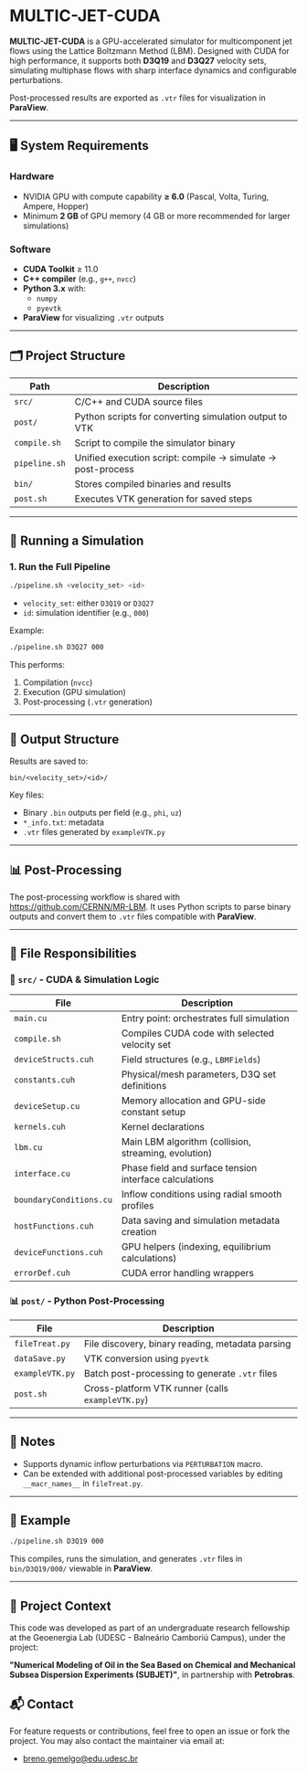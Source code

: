 # MULTIC-JET-CUDA

**MULTIC-JET-CUDA** is a GPU-accelerated simulator for multicomponent jet flows using the Lattice Boltzmann Method (LBM). Designed with CUDA for high performance, it supports both **D3Q19** and **D3Q27** velocity sets, simulating multiphase flows with sharp interface dynamics and configurable perturbations.

Post-processed results are exported as `.vtr` files for visualization in **ParaView**.

---

## 🖥️ System Requirements

### Hardware
- NVIDIA GPU with compute capability **≥ 6.0** (Pascal, Volta, Turing, Ampere, Hopper)
- Minimum **2 GB** of GPU memory (4 GB or more recommended for larger simulations)

### Software
- **CUDA Toolkit** ≥ 11.0
- **C++ compiler** (e.g., `g++`, `nvcc`)
- **Python 3.x** with:
  - `numpy`
  - `pyevtk`
- **ParaView** for visualizing `.vtr` outputs

---

## 🗂️ Project Structure

| Path              | Description |
|-------------------|-------------|
| `src/`            | C/C++ and CUDA source files |
| `post/`           | Python scripts for converting simulation output to VTK |
| `compile.sh`      | Script to compile the simulator binary |
| `pipeline.sh`     | Unified execution script: compile → simulate → post-process |
| `bin/`            | Stores compiled binaries and results |
| `post.sh`         | Executes VTK generation for saved steps |

---

## 🚀 Running a Simulation

### 1. Run the Full Pipeline

```bash
./pipeline.sh <velocity_set> <id>
```

* `velocity_set`: either `D3Q19` or `D3Q27`
* `id`: simulation identifier (e.g., `000`)

Example:

```bash
./pipeline.sh D3Q27 000
```

This performs:

1. Compilation (`nvcc`)
2. Execution (GPU simulation)
3. Post-processing (`.vtr` generation)

---

## 📁 Output Structure

Results are saved to:

```
bin/<velocity_set>/<id>/
```

Key files:

* Binary `.bin` outputs per field (e.g., `phi`, `uz`)
* `*_info.txt`: metadata
* `.vtr` files generated by `exampleVTK.py`

---

## 📊 Post-Processing

The post-processing workflow is shared with https://github.com/CERNN/MR-LBM. It uses Python scripts to parse binary outputs and convert them to `.vtr` files compatible with **ParaView**.

---

## 🧠 File Responsibilities

### 🔧 `src/` - CUDA & Simulation Logic

| File                    | Description                                            |
| ----------------------- | ------------------------------------------------------ |
| `main.cu`               | Entry point: orchestrates full simulation              |
| `compile.sh`            | Compiles CUDA code with selected velocity set          |
| `deviceStructs.cuh`     | Field structures (e.g., `LBMFields`)                   |
| `constants.cuh`         | Physical/mesh parameters, D3Q set definitions          |
| `deviceSetup.cu`        | Memory allocation and GPU-side constant setup          |
| `kernels.cuh`           | Kernel declarations                                    |
| `lbm.cu`                | Main LBM algorithm (collision, streaming, evolution)   |
| `interface.cu`          | Phase field and surface tension interface calculations |
| `boundaryConditions.cu` | Inflow conditions using radial smooth profiles         |
| `hostFunctions.cuh`    | Data saving and simulation metadata creation           |
| `deviceFunctions.cuh`   | GPU helpers (indexing, equilibrium calculations)       |
| `errorDef.cuh`          | CUDA error handling wrappers                           |

### 📊 `post/` - Python Post-Processing

| File            | Description                                       |
| --------------- | ------------------------------------------------- |
| `fileTreat.py`  | File discovery, binary reading, metadata parsing  |
| `dataSave.py`   | VTK conversion using `pyevtk`                     |
| `exampleVTK.py` | Batch post-processing to generate `.vtr` files    |
| `post.sh`       | Cross-platform VTK runner (calls `exampleVTK.py`) |

---

## 📌 Notes

* Supports dynamic inflow perturbations via `PERTURBATION` macro.
* Can be extended with additional post-processed variables by editing `__macr_names__` in `fileTreat.py`.

---

## 🧪 Example

```bash
./pipeline.sh D3Q19 000
```

This compiles, runs the simulation, and generates `.vtr` files in `bin/D3Q19/000/` viewable in **ParaView**.

---

## 🧠 Project Context

This code was developed as part of an undergraduate research fellowship at the Geoenergia Lab (UDESC - Balneário Camboriú Campus), under the project:

**"Numerical Modeling of Oil in the Sea Based on Chemical and Mechanical Subsea Dispersion Experiments (SUBJET)"**, in partnership with **Petrobras**.

## 📬 Contact

For feature requests or contributions, feel free to open an issue or fork the project. You may also contact the maintainer via email at:

* breno.gemelgo@edu.udesc.br

